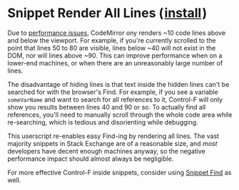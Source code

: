 # Snippet Render All Lines (&#8202;[install](https://github.com/CertainPerformance/Stack-Exchange-Userscripts/raw/master/Stack-Snippet-Userscripts/Lag-Fixer/StackSnippetRenderAllLines.user.js)&#8202;)

Due to [performance issues](https://codemirror.net/doc/manual.html#option_viewportMargin), CodeMirror ony renders ~10 code lines above and below the viewport. For example, if you're currently scrolled to the point that lines 50 to 80 are visible, lines below ~40 will not exist in the DOM, nor will lines above ~90. This can improve performance when on a lower-end machines, or when there are an unreasonably large number of lines.

The disadvantage of hiding lines is that text inside the hidden lines can't be searched for with the browser's Find. For example, if you see a variable `someVarName` and want to search for all references to it, Control-F will only show you results between lines 40 and 90 or so. To actually find all references, you'll need to manually scroll through the whole code area while re-searching, which is tedious and disorienting while debugging.

This userscript re-enables easy Find-ing by rendering all lines. The vast majority snippets in Stack Exchange are of a reasonable size, and *most* developers have decent enough machines anyway, so the negative performance impact should almost always be negligible.

For more effective Control-F inside snippets, consider using [Snippet Find](https://github.com/CertainPerformance/Stack-Exchange-Userscripts/tree/master/Stack-Snippet-Userscripts/Find) as well.
